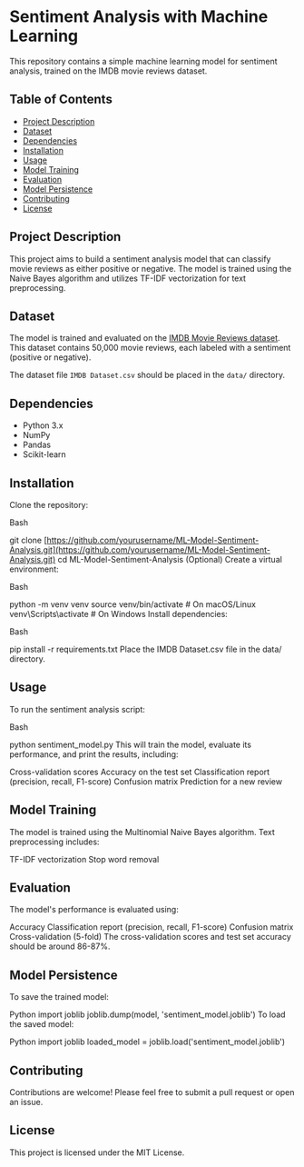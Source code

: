 # Sentiment Analysis with Machine Learning

This repository contains a simple machine learning model for sentiment analysis, trained on the IMDB movie reviews dataset.

## Table of Contents

- [Project Description](#project-description)
- [Dataset](#dataset)
- [Dependencies](#dependencies)
- [Installation](#installation)
- [Usage](#usage)
- [Model Training](#model-training)
- [Evaluation](#evaluation)
- [Model Persistence](#model-persistence)
- [Contributing](#contributing)
- [License](#license)

## Project Description

This project aims to build a sentiment analysis model that can classify movie reviews as either positive or negative. The model is trained using the Naive Bayes algorithm and utilizes TF-IDF vectorization for text preprocessing.

## Dataset

The model is trained and evaluated on the [IMDB Movie Reviews dataset](https://www.kaggle.com/datasets/lakshmi25npathi/imdb-dataset-of-50k-movie-reviews). This dataset contains 50,000 movie reviews, each labeled with a sentiment (positive or negative).

The dataset file `IMDB Dataset.csv` should be placed in the `data/` directory.

## Dependencies
- Python 3.x
- NumPy
- Pandas
- Scikit-learn

## Installation
Clone the repository:

Bash

git clone [https://github.com/yourusername/ML-Model-Sentiment-Analysis.git](https://github.com/yourusername/ML-Model-Sentiment-Analysis.git)
cd ML-Model-Sentiment-Analysis
(Optional) Create a virtual environment:

Bash

python -m venv venv
source venv/bin/activate  # On macOS/Linux
venv\Scripts\activate  # On Windows
Install dependencies:

Bash

pip install -r requirements.txt
Place the IMDB Dataset.csv file in the data/ directory.

## Usage 
To run the sentiment analysis script:

Bash

python sentiment_model.py
This will train the model, evaluate its performance, and print the results, including:

Cross-validation scores
Accuracy on the test set
Classification report (precision, recall, F1-score)
Confusion matrix
Prediction for a new review

## Model Training
The model is trained using the Multinomial Naive Bayes algorithm. Text preprocessing includes:

TF-IDF vectorization
Stop word removal

## Evaluation
The model's performance is evaluated using:

Accuracy
Classification report (precision, recall, F1-score)
Confusion matrix
Cross-validation (5-fold)
The cross-validation scores and test set accuracy should be around 86-87%.

## Model Persistence
To save the trained model:

Python
import joblib
joblib.dump(model, 'sentiment_model.joblib')
To load the saved model:

Python
import joblib
loaded_model = joblib.load('sentiment_model.joblib')


## Contributing
Contributions are welcome! Please feel free to submit a pull request or open an issue.

## License
This project is licensed under the MIT License. 


